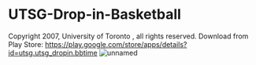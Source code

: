 # UTSG-Drop-in-Basketball
Copyright 2007, University of Toronto , all rights reserved.
Download from Play Store:
https://play.google.com/store/apps/details?id=utsg.utsg_dropin.bbtime
![unnamed](https://user-images.githubusercontent.com/33919678/57989479-1bea3780-7a69-11e9-8a5c-75beba6fa464.jpg)
